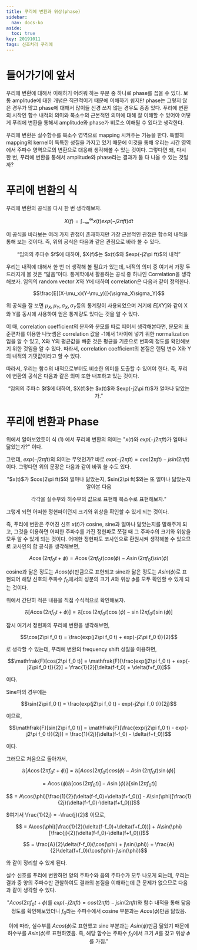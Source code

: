 ```yaml
---
title: 푸리에 변환과 위상(phase)
sidebar:
  nav: docs-ko
aside:
  toc: true
key: 20191011
tags: 신호처리 푸리에
---
```

# 들어가기에 앞서

푸리에 변환에 대해서 이해하기 어려워 하는 부분 중 하나로 phase를 꼽을 수 있다. 보통 amplitude에 대한 개념은 직관적이기 때문에 이해하기 쉽지만 phase는 그렇지 않은 경우가 많고 phase에 대해서 많이들 신경 쓰지 않는 경우도 종종 있다. 푸리에 변환의 시작인 함수 내적의 의미와 복소수의 근본적인 의미에 대해 잘 이해할 수 있어야 어떻게 푸리에 변환을 통해서 amplitude와 phase가 비로소 이해될 수 있다고 생각한다. 

푸리에 변환은 실수함수를 복소수 영역으로 mapping 시켜주는 기능을 한다. 특별히 mapping의 kernel이 독특한 성질을 가지고 있기 때문에 이것을 통해 우리는 시간 영역에서 주파수 영역으로의 변환으로 대응해 생각해볼 수 있는 것이다. 그렇다면 왜, 다시 한 번, 푸리에 변환을 통해서 amplitude와 phase라는 결과가 둘 다 나올 수 있는 것일까?

# 푸리에 변환의 식

푸리에 변환의 공식을 다시 한 번 생각해보자.

$$X(f) = \int_{-\infty}^{\infty}x(t)exp(-j2\pi ft)dt$$

이 공식을 바라보는 여러 가지 관점이 존재하지만 가장 근본적인 관점은 함수의 내적을 통해 보는 것이다. 즉, 위의 공식은 다음과 같은 관점으로 바라 볼 수 있다.

<center>“임의의 주파수 $f$에 대하여, $X(f)$는 $x(t)$와 $exp(-j2\pi ft)$의 내적”</center>

우리는 내적에 대해서 한 번 더 생각해 볼 필요가 있는데, 내적의 의미 중 여기서 가장 두드러지게 볼 것은 “닮음”이다. 통계학에서 활용하는 공식 중 하나인 Correlation을 생각해보자. 임의의 random vector $X$와 $Y$에 대하여 correlation은 다음과 같이 정의한다. 

$$\frac{E[(X-\mu_x)(Y-\mu_y)]}{\sigma_X\sigma_Y}$$

위 공식을 잘 보면  $\mu_X, \mu_Y,\sigma_X,\sigma_Y$등의  통계량이 사용되었으며 거기에 $E[XY]$와 같이 X와 Y를 동시에 사용하여 얻은 통계량도 있다는 것을 알 수 있다. 

이 때, correlation coefficient의 분자와 분모를 따로 떼어서 생각해본다면, 분모의 표준편차를 이용한 나눗셈은 correlation 값을 -1에서 1사이에 넣기 위한 normalization 임을 알 수 있고, X와 Y의 평균값을 빼준 것은 평균을 기준으로 변화의 정도를 확인해보기 위한 것임을 알 수 있다. 따라서, correlation coefficient의 본질은 랜덤 변수 X와 Y의 내적의 기댓값이라고 할 수 있다.

따라서, 우리는 함수의 내적으로부터도 비슷한 의미를 도출할 수 있어야 한다. 즉, 푸리에 변환의 공식은 다음과 같은 의미 또한 내포하고 있는 것이다.

<center>“임의의 주파수 $f$에 대하여, $X(f)$는 $x(t)$와 $exp(-j2\pi ft)$가 얼마나 닮았는가.”</center>

# 푸리에 변환과 Phase

위에서 알아보았듯이 식 (1) 에서 푸리에 변환의 의미는 "$x(t)$와 $exp(-j2\pi ft)$가 얼마나 닮았는가?" 이다.

그런데, $exp(-j2\pi ft)$의 의미는 무엇인가? 바로 $exp(-j2\pi ft)=cos(2\pi ft)-jsin(2\pi ft)$이다. 그렇다면 위의 문장은 다음과 같이 바꿔 쓸 수도 있다.

<center> "$x(t)$가 $cos(2\pi ft)$와 얼마나 닮았는지, $sin(2\pi ft)$와는 또 얼마나 닮았는지 알아본 다음

각각을 실수부와 허수부의 값으로 표현해 복소수로 표현해보자."</center>

그렇게 되면 어떠한 정현파이던지 크기와 위상을 확인할 수 있게 되는 것이다. 

즉, 푸리에 변환은 주어진 신호 $x(t)$가 cosine, sine과 얼마나 닮았는지를 말해주게 되고, 그것을 이용하면 어떠한 주파수를 가진 정현파로 쪼갤 때 그 주파수의 크기와 위상을 모두 알 수 있게 되는 것이다. 어떠한 정현파도 코사인으로 환원시켜 생각해볼 수 있으므로 코사인의 합 공식을 생각해보면,

$$A\cos(2\pi f_0 t + \phi) = A\cos(2\pi f_0 t) cos(\phi) - A \sin (2\pi f_0 t)sin(\phi)$$

cosine과 닮은 정도는 $A cos(\phi)$만큼으로 표현되고 sine과 닮은 정도는 $A sin(\phi)$로 표현되어 해당 신호의 주파수 $f_0$에서의 성분의 크기 $A$와 위상 $\phi$를 모두 확인할 수 있게 되는 것이다. 

위에서 간단히 적은 내용을 직접 수식적으로 확인해보자.

$$\mathfrak{F}[A\cos(2\pi f_0 t + \phi)] = \mathfrak{F}[\cos(2\pi f_0 t)\cos(\phi) - \sin(2\pi f_0 t)\sin(\phi)]$$


잠시 여기서 정현파의 푸리에 변환을 생각해보면,

$$\cos(2\pi f_0 t) = \frac{exp(j2\pi f_0 t) + exp(-j2\pi f_0 t)}{2}$$

로 생각할 수 있는데, 푸리에 변환의 frequency shift 성질을 이용하면,

$$\mathfrak{F}[cos(2\pi f_0 t)] = \mathfrak{F}[\frac{exp(j2\pi f_0 t) + exp(-j2\pi f_0 t)}{2}] = \frac{1}{2}[\delta(f-f_0) + \delta(f+f_0)]$$

이다.


Sine파의 경우에는 

$$\sin(2\pi f_0 t) = \frac{exp(j2\pi f_0 t) - exp(-j2\pi f_0 t)}{2j}$$

이므로,

$$\mathfrak{F}[sin(2\pi f_0 t)] = \mathfrak{F}[\frac{exp(j2\pi f_0 t) - exp(-j2\pi f_0 t)}{2j}] = \frac{1}{2j}[\delta(f-f_0) - \delta(f+f_0)]$$

이다.

그러므로 처음으로 돌아가서,

$$\mathfrak{F}[A\cos(2\pi f_0 t + \phi)] = \mathfrak{F}[A cos(2\pi f_0 t) cos(\phi) - A\sin(2\pi f_0 t)\sin(\phi)]$$

$$ = A\cos(\phi)\mathfrak{F}[\cos(2\pi f_0 t)] - A\sin(\phi)\mathfrak{F}[\sin(2\pi f_0 t)]$$

$$ = A\cos(\phi)[\frac{1}{2}(\delta(f-f_0)+\delta(f+f_0))] - A\sin(\phi)[\frac{1}{2j}(\delta(f-f_0)-\delta(f+f_0))]$$

$여기서 \frac{1}{2j} = -\frac{j}{2}$ 이므로,

$$ = A\cos(\phi)[\frac{1}{2}(\delta(f-f_0)+\delta(f+f_0))] + A\sin(\phi)[\frac{j}{2}(\delta(f-f_0)-\delta(f+f_0))]$$

$$ = \frac{A}{2}\delta(f-f_0)(\cos(\phi) + j\sin(\phi)) + \frac{A}{2}\delta(f+f_0)(\cos(\phi)-j\sin(\phi))$$

와 같이 정리할 수 있게 된다. 

실수 신호를 푸리에 변환하면 양의 주파수와 음의 주파수가 모두 나오게 되는데, 우리는 결과 중 양의 주파수만 관찰하여도 결과의 본질을 이해하는데 큰 문제가 없으므로 다음과 같이 생각할 수 있다.

<center> 

"$Acos(2\pi f_0t+\phi)$를 $exp(-j2\pi ft)=cos(2\pi ft)-jsin(2\pi ft)$와 함수 내적을 통해 닮음 정도를 확인해보았더니 $f_0$라는 주파수에서 cosine 부분과는 $Acos(\phi)$만큼 닮았음.
<br><br>
 이에 따라, 실수부를 $A cos(\phi)$로 표현했고 sine 부분과는 $A sin(\phi)$만큼 닮았기 때문에 허수부를 $A sin(\phi)$로 표현하였음. 즉, 해당 함수는 주파수 $f_0$에서 크기 $A$를 갖고 위상 $\phi$를 가짐."

</center>
